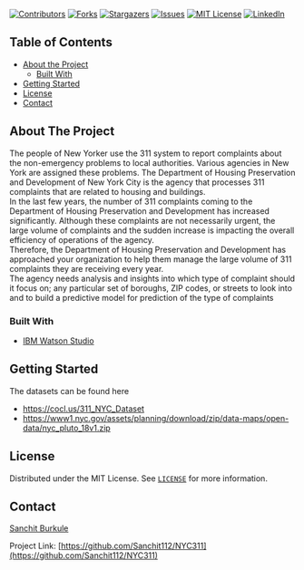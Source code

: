 [![Contributors][contributors-shield]][contributors-url]
[![Forks][forks-shield]][forks-url]
[![Stargazers][stars-shield]][stars-url]
[![Issues][issues-shield]][issues-url]
[![MIT License][license-shield]][license-url]
[![LinkedIn][linkedin-shield]][linkedin-url]

<!-- TABLE OF CONTENTS -->
## Table of Contents
* [About the Project](#about-the-project)
  * [Built With](#built-with)
* [Getting Started](#getting-started)
* [License](#license)
* [Contact](#contact)



<!-- ABOUT THE PROJECT -->
## About The Project
The people of New Yorker use the 311 system to report complaints about the non-emergency problems to local authorities. Various agencies in New York are assigned these problems. The Department of Housing Preservation and Development of New York City is the agency that processes 311 complaints that are related to housing and buildings.
<br> In the last few years, the number of 311 complaints coming to the Department of Housing Preservation and Development has increased significantly. Although these complaints are not necessarily urgent, the large volume of complaints and the sudden increase is impacting the overall efficiency of operations of the agency.
<br> Therefore, the Department of Housing Preservation and Development has approached your organization to help them manage the large volume of 311 complaints they are receiving every year. 
<br> The agency needs analysis and insights into which type of complaint should it focus on; any particular set of boroughs, ZIP codes, or streets to look into and to build a predictive model for prediction of the type of complaints

### Built With
* [IBM Watson Studio](https://www.ibm.com/cloud/watson-studio)


<!-- GETTING STARTED -->
## Getting Started

The datasets can be found here
- https://cocl.us/311_NYC_Dataset
- https://www1.nyc.gov/assets/planning/download/zip/data-maps/open-data/nyc_pluto_18v1.zip


<!-- LICENSE -->
## License

Distributed under the MIT License. See [`LICENSE`](https://github.com/Sanchit112/NYC311/blob/master/LICENSE) for more information.



<!-- CONTACT -->
## Contact

[Sanchit Burkule](mailto:sanchitburkule@gmail.com)

Project Link: [https://github.com/Sanchit112/NYC311](https://github.com/Sanchit112/NYC311)


<!-- MARKDOWN LINKS & IMAGES -->
<!-- https://www.markdownguide.org/basic-syntax/#reference-style-links -->
[contributors-shield]: https://img.shields.io/github/contributors/Sanchit112/NYC311.svg?style=flat-square
[contributors-url]: https://github.com/Sanchit112/NYC311/graphs/contributors
[forks-shield]: https://img.shields.io/github/forks/Sanchit112/NYC311.svg?style=flat-square
[forks-url]: https://github.com/Sanchit112/NYC311/network/members
[stars-shield]: https://img.shields.io/github/stars/Sanchit112/NYC311.svg?style=flat-square
[stars-url]: https://github.com/Sanchit112/NYC311/stargazers
[issues-shield]: https://img.shields.io/github/issues/Sanchit112/NYC311.svg?style=flat-square
[issues-url]: https://github.com/Sanchit112/NYC311/issues
[license-shield]: https://img.shields.io/github/license/Sanchit112/NYC311.svg?style=flat-square
[license-url]: https://github.com/Sanchit112/NYC311/blob/master/LICENSE.txt
[linkedin-shield]: https://img.shields.io/badge/-LinkedIn-black.svg?style=flat-square&logo=linkedin&colorB=555
[linkedin-url]: https://www.linkedin.com/in/sanchit-burkule-94456a152
[product-screenshot]: images/screenshot.png
